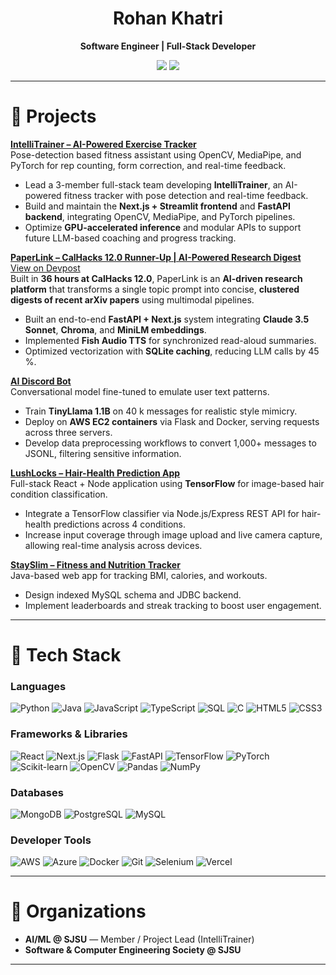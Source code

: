 <h1 align="center">Rohan Khatri</h1>
<p align="center">
  <b>Software Engineer | Full-Stack Developer</b><br>
</p>

<p align="center">
  <img src="https://img.shields.io/badge/B.S.%20Computer%20Science-San%20Jose%20State%20University-blue?style=for-the-badge&logo=google-scholar&logoColor=white">
  <img src="https://img.shields.io/badge/GPA-3.92%2F4.0-success?style=for-the-badge&logo=google-scholar&logoColor=white">
</p>

---

# 🧠 Projects  

[**IntelliTrainer – AI-Powered Exercise Tracker**](https://github.com/ai-ml-club-sjsu/project-fa25-intellitrainer)  
Pose-detection based fitness assistant using OpenCV, MediaPipe, and PyTorch for rep counting, form correction, and real-time feedback.  
- Lead a 3-member full-stack team developing **IntelliTrainer**, an AI-powered fitness tracker with pose detection and real-time feedback.  
- Build and maintain the **Next.js + Streamlit frontend** and **FastAPI backend**, integrating OpenCV, MediaPipe, and PyTorch pipelines.  
- Optimize **GPU-accelerated inference** and modular APIs to support future LLM-based coaching and progress tracking.  

[**PaperLink – CalHacks 12.0 Runner-Up | AI-Powered Research Digest**](https://github.com/SShahparnia/paperlink)  
[View on Devpost](https://devpost.com/software/kensa?ref_content=user-portfolio&ref_feature=in_progress)  
Built in **36 hours at CalHacks 12.0**, PaperLink is an **AI-driven research platform** that transforms a single topic prompt into concise, **clustered digests of recent arXiv papers** using multimodal pipelines.  
- Built an end-to-end **FastAPI + Next.js** system integrating **Claude 3.5 Sonnet**, **Chroma**, and **MiniLM embeddings**.  
- Implemented **Fish Audio TTS** for synchronized read-aloud summaries.  
- Optimized vectorization with **SQLite caching**, reducing LLM calls by 45 %.  

[**AI Discord Bot**](https://github.com/rohankhatri7/ai-discord-bot)  
Conversational model fine-tuned to emulate user text patterns.  
- Train **TinyLlama 1.1B** on 40 k messages for realistic style mimicry.  
- Deploy on **AWS EC2 containers** via Flask and Docker, serving requests across three servers.  
- Develop data preprocessing workflows to convert 1,000+ messages to JSONL, filtering sensitive information.  

[**LushLocks – Hair-Health Prediction App**](https://github.com/rohankhatri7/lushlocks)  
Full-stack React + Node application using **TensorFlow** for image-based hair condition classification.  
- Integrate a TensorFlow classifier via Node.js/Express REST API for hair-health predictions across 4 conditions.  
- Increase input coverage through image upload and live camera capture, allowing real-time analysis across devices.  

[**StaySlim – Fitness and Nutrition Tracker**](https://github.com/rohankhatri7/stayslim)  
Java-based web app for tracking BMI, calories, and workouts.  
- Design indexed MySQL schema and JDBC backend.  
- Implement leaderboards and streak tracking to boost user engagement.  

---

# 🚀 Tech Stack  

### **Languages**
![Python](https://img.shields.io/badge/python-%233776AB.svg?style=for-the-badge&logo=python&logoColor=white)
![Java](https://img.shields.io/badge/java-%23ED8B00.svg?style=for-the-badge&logo=java&logoColor=white)
![JavaScript](https://img.shields.io/badge/javascript-%23323330.svg?style=for-the-badge&logo=javascript&logoColor=%23F7DF1E)
![TypeScript](https://img.shields.io/badge/typescript-%23007ACC.svg?style=for-the-badge&logo=typescript&logoColor=white)
![SQL](https://img.shields.io/badge/sql-%2307405e.svg?style=for-the-badge&logo=postgresql&logoColor=white)
![C](https://img.shields.io/badge/c-%2300599C.svg?style=for-the-badge&logo=c&logoColor=white)
![HTML5](https://img.shields.io/badge/html5-%23E34F26.svg?style=for-the-badge&logo=html5&logoColor=white)
![CSS3](https://img.shields.io/badge/css3-%231572B6.svg?style=for-the-badge&logo=css3&logoColor=white)

### **Frameworks & Libraries**
![React](https://img.shields.io/badge/react-%2320232a.svg?style=for-the-badge&logo=react&logoColor=%2361DAFB)
![Next.js](https://img.shields.io/badge/next.js-000?style=for-the-badge&logo=next.js&logoColor=white)
![Flask](https://img.shields.io/badge/flask-%23000.svg?style=for-the-badge&logo=flask&logoColor=white)
![FastAPI](https://img.shields.io/badge/fastapi-009688?style=for-the-badge&logo=fastapi&logoColor=white)
![TensorFlow](https://img.shields.io/badge/tensorflow-FF6F00?style=for-the-badge&logo=tensorflow&logoColor=white)
![PyTorch](https://img.shields.io/badge/pytorch-EE4C2C?style=for-the-badge&logo=pytorch&logoColor=white)
![Scikit-learn](https://img.shields.io/badge/scikit--learn-F7931E?style=for-the-badge&logo=scikit-learn&logoColor=white)
![OpenCV](https://img.shields.io/badge/opencv-5C3EE8?style=for-the-badge&logo=opencv&logoColor=white)
![Pandas](https://img.shields.io/badge/pandas-150458?style=for-the-badge&logo=pandas&logoColor=white)
![NumPy](https://img.shields.io/badge/numpy-013243?style=for-the-badge&logo=numpy&logoColor=white)

### **Databases**
![MongoDB](https://img.shields.io/badge/MongoDB-4DB33D?style=for-the-badge&logo=mongodb&logoColor=white)
![PostgreSQL](https://img.shields.io/badge/PostgreSQL-336791?style=for-the-badge&logo=postgresql&logoColor=white)
![MySQL](https://img.shields.io/badge/MySQL-4479A1?style=for-the-badge&logo=mysql&logoColor=white)

### **Developer Tools**
![AWS](https://img.shields.io/badge/aws-232F3E?style=for-the-badge&logo=amazonaws&logoColor=white)
![Azure](https://img.shields.io/badge/azure-0078D4?style=for-the-badge&logo=microsoftazure&logoColor=white)
![Docker](https://img.shields.io/badge/docker-2496ED?style=for-the-badge&logo=docker&logoColor=white)
![Git](https://img.shields.io/badge/git-%23F05033.svg?style=for-the-badge&logo=git&logoColor=white)
![Selenium](https://img.shields.io/badge/selenium-43B02A?style=for-the-badge&logo=selenium&logoColor=white)
![Vercel](https://img.shields.io/badge/vercel-000?style=for-the-badge&logo=vercel&logoColor=white)

---

# 🎯 Organizations
- **AI/ML @ SJSU** — Member / Project Lead (IntelliTrainer)  
- **Software & Computer Engineering Society @ SJSU**  

---
